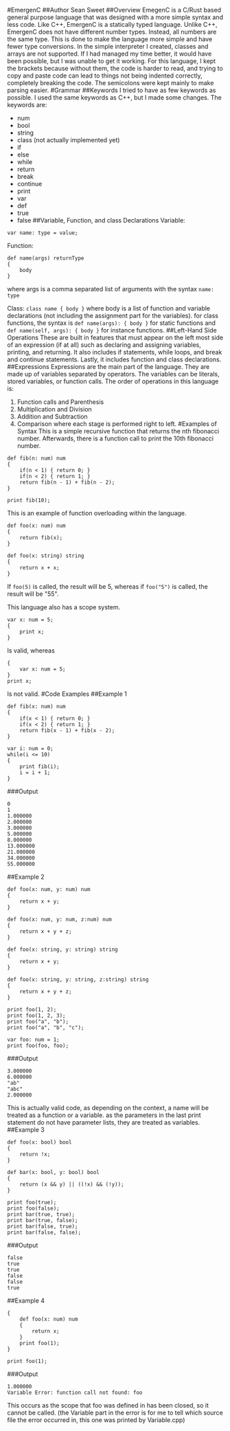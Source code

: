 #EmergenC
##Author
Sean Sweet
##Overview
EmegenC is a C/Rust based general purpose language that was designed with a more simple syntax and less code.
Like C++, EmergenC is a statically typed language.  Unlike C++, EmergenC does not have different number types.
Instead, all numbers are the same type.  This is done to make the language more simple and have fewer type
conversions.  In the simple interpreter I created, classes and arrays are not supported.  If I had managed my time better,
it would have been possible, but I was unable to get it working.  For this language, I kept the brackets
because without them, the code is harder to read, and trying to copy and paste code can lead to things not being
indented correctly, completely breaking the code.  The semicolons were kept mainly to make parsing easier.
#Grammar
##Keywords
I tried to have as few keywords as possible.  I used the same keywords as C++, but I made some changes.
The keywords are:
* num
* bool
* string
* class (not actually implemented yet)
* if
* else
* while
* return
* break
* continue
* print
* var
* def
* true
* false
##Variable, Function, and class Declarations
Variable: 

`var name: type = value;`

Function: 

```
def name(args) returnType
{
    body
}
```
where args is a comma separated list of arguments with the syntax `name: type`

Class: `class name { body }`
where body is a list of function and variable declarations (not including the assignment part for the variables).
for class functions, the syntax is `def name(args): { body }` for static functions and `def name(self, args): { body }` for
instance functions.
##Left-Hand Side Operations
These are built in features that must appear on the left most side of an expression (if at all) such as declaring and assigning variables, printing, and returning.
It also includes if statements, while loops, and break and continue statements.
Lastly, it includes function and class declarations.
##Expressions
Expressions are the main part of the language.  They are made up of variables separated by operators.  The variables
can be literals, stored variables, or function calls.  The order of operations in this language is:
1. Function calls and Parenthesis
2. Multiplication and Division
3. Addition and Subtraction
4. Comparison
where each stage is performed right to left.
#Examples of Syntax
This is a simple recursive function that returns the nth fibonacci number.  Afterwards, there is a function call
to print the 10th fibonacci number.
```
def fib(n: num) num
{
    if(n < 1) { return 0; }
    if(n < 2) { return 1; }
    return fib(n - 1) + fib(n - 2);
}

print fib(10);
```
This is an example of function overloading within the language.
```
def foo(x: num) num
{
    return fib(x);
}

def foo(x: string) string
{
    return x + x;
}
```
If `foo(5)` is called, the result will be 5, whereas if `foo("5")` is called, the result will be "55".

This language also has a scope system.
```
var x: num = 5;
{
    print x;
}
```
Is valid, whereas
```
{
    var x: num = 5;
}
print x;
```
Is not valid.
#Code Examples
##Example 1
```
def fib(x: num) num
{
    if(x < 1) { return 0; }
    if(x < 2) { return 1; }
    return fib(x - 1) + fib(x - 2);
}

var i: num = 0;
while(i <= 10)
{
    print fib(i);
    i = i + 1;
}
```
###Output
```
0
1
1.000000
2.000000
3.000000
5.000000
8.000000
13.000000
21.000000
34.000000
55.000000
```
##Example 2
```
def foo(x: num, y: num) num
{
    return x + y;
}

def foo(x: num, y: num, z:num) num
{
    return x + y + z;
}

def foo(x: string, y: string) string
{
    return x + y;
}

def foo(x: string, y: string, z:string) string
{
    return x + y + z;
}

print foo(1, 2);
print foo(1, 2, 3);
print foo("a", "b");
print foo("a", "b", "c");

var foo: num = 1;
print foo(foo, foo);
```
###Output
```
3.000000
6.000000
"ab"
"abc"
2.000000
```
This is actually valid code, as depending on the context, a name will be treated as a function or a variable.
as the parameters in the last print statement do not have parameter lists, they are treated as variables.
##Example 3
```
def foo(x: bool) bool
{
    return !x;
}

def bar(x: bool, y: bool) bool
{
    return (x && y) || ((!x) && (!y));
}

print foo(true);
print foo(false);
print bar(true, true);
print bar(true, false);
print bar(false, true);
print bar(false, false);
```
###Output
```
false
true
true
false
false
true
```
##Example 4
```
{
    def foo(x: num) num
    {
        return x;
    }
    print foo(1);
}

print foo(1);
```
###Output
```
1.000000
Variable Error: function call not found: foo
```
This occurs as the scope that foo was defined in has been closed, so it cannot be called.
(the Variable part in the error is for me to tell which source file the error occurred in,
this one was printed by Variable.cpp)